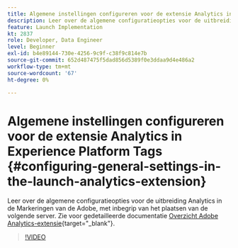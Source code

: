 ```yaml
---
title: Algemene instellingen configureren voor de extensie Analytics in Experience Platform Tags
description: Leer over de algemene configuratieopties voor de uitbreiding Analytics in de Markeringen van de Adobe, met inbegrip van het plaatsen van de volgende server.
feature: Launch Implementation
kt: 2837
role: Developer, Data Engineer
level: Beginner
exl-id: b4e89144-730e-4256-9c9f-c38f9c814e7b
source-git-commit: 652d487475f5dad856d5389f0e3ddaa9d4e486a2
workflow-type: tm+mt
source-wordcount: '67'
ht-degree: 0%

---
```


# Algemene instellingen configureren voor de extensie Analytics in Experience Platform Tags {#configuring-general-settings-in-the-launch-analytics-extension}

Leer over de algemene configuratieopties voor de uitbreiding Analytics in de Markeringen van de Adobe, met inbegrip van het plaatsen van de volgende server. Zie voor gedetailleerde documentatie [Overzicht Adobe Analytics-extensie](https://experienceleague.adobe.com/docs/experience-platform/tags/extensions/client/analytics/overview.html){target="_blank"}.

>[!VIDEO](https://video.tv.adobe.com/v/27093/?quality=12&learn=on)

